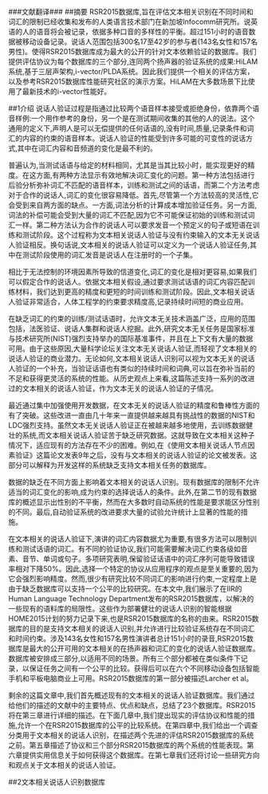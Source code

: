 ###文献翻译###
##摘要
RSR2015数据库,旨在评估文本相关识别在不同时间和词汇的限制已经收集和发布的人类语言技术部门在新加坡Infocomm研究所。说英语的人的语音将会被记录，依据多种口音的多样性的平衡。超过151小时的语音数据被移动设备记录。说话人范围包括300名17至42岁的参与者(143名女性和157名男性)。使得RSR2015数据库成为最大的公开的针对文本依赖验证的数据库。我们提供评估协议为每个数据库的三个部分,连同两个扬声器的验证系统的成果:HiLAM系统,基于三层声架构,i-vector/PLDA系统。因此我们提供一个相关的评估方案，以及参考RSR2015数据库性能研究社区的演示方案。HiLAM在大多数场景下比使用了最新技术的i-vector性能好。

##1介绍
说话人验证过程是指通过比较两个语音样本接受或拒绝身份，依靠两个语音样例:一个用作参考的身份，另一个是在测试期间收集的其他的人的说法。这个通用的定义下,声明人是可以无偿提供的任何话语的,没有时间,质量,记录条件和词汇的内容的约束的语音样本。说话人验证的性能受到许多可能的可变性的说话方式,其中在词汇内容和音频道的变化是最不利的。


普遍认为,当测试话语与给定的材料相同，尤其是当其比较小时，能实现更好的精度。在这方面,有两种方法显示有效地解决词汇变化的问题。第一种方法包括进行后验分析弥补词汇不匹配的语音样本，训练和测试之间的话语，而第二个方法考虑对于合作的说话人,词汇的变化很容易降低。首先,尽管第一个方法较高的灵活性,它会受到来自两方面的缺点。一方面,词法分析的计算成本增加验证任务。另一方面,词法的补偿可能会受到大量的词汇不匹配,因为它不可能保证初始的训练和测试词汇一样。第二种方法认为合作的说话人可以要求发音一个预定义的句子或短语在训练和测试阶段。这个过程称为文本相关说话人验证与没有约束输入的文本无关说话人验证相反。换句话说,文本相关的说话人验证可以定义为一个说话人验证任务,其中在测试阶段使用的词汇发音是说话人在注册时的一个子集。


相比于无法控制的环境因素所导致的信道变化,词汇的变化是相对更容易,如果我们可以假定合作的说话人。依据文本相关假设,通过要求测试话语的词汇内容匹配训练材料，我们达到更高的精度和更短的时间训练和测试阶段。因此,文本相关说话人验证非常适合，人体工程学的约束要求精度高,记录持续时间短的商业应用。


在缺乏词汇的约束的训练/测试话语时，允许文本无关技术涵盖广泛，应用的范围包括，法医验证、说话人集群和说话人挖掘。此外,研究文本无关任务是国家标准与技术研究所(NIST)强烈支持举办的国际基准事件，并且在上下文有大量的数据可用。由于这些原因,大量科学论坛关注文本无关说话人验证,而轻视了文本相关的说话人验证的商业潜力。无论如何,文本相关说话人识别可以视为文本无关的说话人验证的一个补充，当验证话语也有类似的持续时间和词典,可以旨在弥补当前的不足和获得更灵活的系统的性能。从历史观点上来看,这篇陈述支持一系列的改进过的文本相关的说话人验证，作为文本无关的说话人验证的子情况。


最近通过集中加强使用开发数据，在文本无关的说话人验证的精度和鲁棒性方面的有了突破。这些改进一直由几十年来一直提供越来越具有挑战性的数据的NIST和LDC强烈支持。虽然文本无关说话人验证正在被越来越多地使用，去训练数据健壮的系统,而文本相关说话人验证苦于缺乏研究数据。这就导致在文本相关这种子情况下，适应现有的方法存在不少的困难。例如,在《使用文本相关说话人节点因素验证》这篇论文发表9年之后，没有与文本相关的说话人验证的论文被发表。这部分可以解释为开发这样的系统缺乏支持文本相关任务的数据库。


数据的缺乏在不同方面上影响着文本相关的说话人识别。现有数据库的限制不允许适当的词汇变化的影响,成为约束的选择说话人的条件。此外,在第二节的现有数据库的概述显示出性别的不平衡，然而在大多数时自动系统的性能是要求能区分性别的不同。最后,自动验证系统的改进要求大量的试验允许统计上显著的性能的措施。


在文本相关的说话人验证下,演讲的词汇内容数据尤为重要,有很多方法可以限制训练和测试话语的词汇。有不同的验证协议,我们可能需要解决词汇约束各级如音素、音节、单词或句子。多项研究表明,保留验证话语中的词汇序列可能导致错误率相对下降50%。因此,选择一个特定的协议从应用程序的观点是至关重要的,因为它会强烈影响精度。然而,很少有研究比较不同词汇的影响进行约束,一定程度上是由于缺乏数据库可以支持一个公平的比较研究。在本文中,我们展示了在IIR的Human Language Technology Department发布的RSR2015数据库，以解决的一些现有的语料库的局限性。这些作为部署健壮的说话人识别的智能根据HOME2015计划的努力记录下来,也是RSR2015数据库的名称的由来。RSR2015数据库的目的是支持文本相关的说话人识别,并允许进行比较验证系统存在不同词汇和时间约束。涉及143名女性和157名男性演讲者总计151小时的录音,RSR2015数据库是最大的公开可用的文本相关的在扬声器和词汇的变化的说话人验证数据库。数据库被安排成三部分,以适用不同的场景。所有三个部分都被在类似条件下记录，以保证任务之间有一个公平的比较。获得后可以在六个不同移动设备包括智能手机和平板电脑商业上可用。RSR2015数据库的第一部分被描述Larcher et al。


剩余的这篇文章中,我们首先概述现有的文本相关的说话人验证数据库。我们通过给他们的描述的文献中的主要特点、优点和缺点，总结了23个数据库。RSR2015将在第三章进行详细的描述。在下面几章中,我们提出现实的评估协议和性能的措施,允许一个在RSR2015数据库的公平的比较系统。在第四章中,我们给出一个调查分类用于文本相关的说话人识别，在描述两个先进的评估RSR2015数据库的系统之前。第五章描述了协议和三个部分RSR2015数据库的两个系统的性能表现。第六章提供实用信息关于如何获得这个数据库。在第七章我们还将讨论一些研究方向和观点关于文本相关的说话人验证。


##2文本相关说话人识别数据库
























